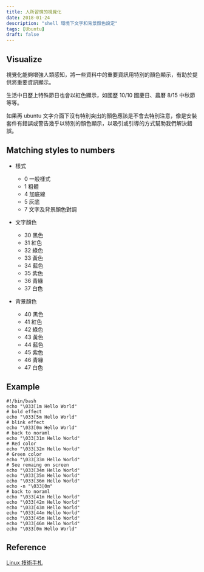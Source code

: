 ```yaml
---
title: 人所習慣的視覺化
date: 2018-01-24
description: "shell 環境下文字和背景顏色設定"
tags: [Ubuntu]
draft: false
---
```

## Visualize

視覺化能夠增強人類感知，將一些資料中的重要資訊用特別的顏色顯示，有助於提供將重要資訊顯示。

生活中日歷上特殊節日也會以紅色顯示，如國歷 10/10 國慶日、農曆 8/15 中秋節等等。

如果再 ubuntu 文字介面下沒有特別突出的顏色應該是不會去特別注意，像是安裝套件有錯誤或警告幾乎以特別的顏色顯示，以吸引或引導的方式幫助我們解決錯誤。

## Matching styles to numbers
- 樣式
  - 0 一般樣式
  - 1 粗體
  - 4 加底線
  - 5 灰底
  - 7 文字及背景顏色對調

- 文字顏色
  - 30 黑色
  - 31 紅色
  - 32 綠色
  - 33 黃色
  - 34 藍色
  - 35 紫色
  - 36 青綠
  - 37 白色

- 背景顏色
  - 40 黑色
  - 41 紅色
  - 42 綠色
  - 43 黃色
  - 44 藍色
  - 45 紫色
  - 46 青綠
  - 47 白色

## Example

~~~ shell
#!/bin/bash
echo "\033[1m Hello World"
# bold effect
echo "\033[5m Hello World"
# blink effect
echo "\033[0m Hello World"
# back to noraml
echo "\033[31m Hello World"
# Red color
echo "\033[32m Hello World"
# Green color
echo "\033[33m Hello World"
# See remaing on screen
echo "\033[34m Hello World"
echo "\033[35m Hello World"
echo "\033[36m Hello World"
echo -n "\033[0m"
# back to noraml
echo "\033[41m Hello World"
echo "\033[42m Hello World"
echo "\033[43m Hello World"
echo "\033[44m Hello World"
echo "\033[45m Hello World"
echo "\033[46m Hello World"
echo "\033[0m Hello World"
~~~

## Reference
[Linux 技術手札](https://www.phpini.com/linux/shell-script-color-text)